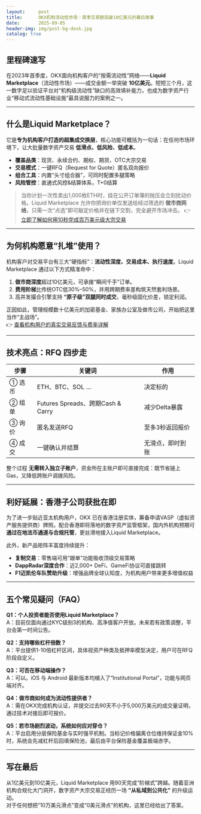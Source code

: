```yaml
---
layout:     post
title:      OKX机构流动性市场：首季交易额突破10亿美元的幕后故事
date:       2025-09-05
header-img: img/post-bg-desk.jpg
catalog: true
---
```


## 里程碑速写
在2023年首季度，OKX面向机构客户的“按需流动性”网络——**Liquid Marketplace**（流动性市场）——成交金额一举突破 **10亿美元**。短短三个月，这一数字足以验证平台对“机构级流动性”缺口的高效填补能力，也成为数字资产行业“移动式流动性基础设施”最具说服力的案例之一。

---

## 什么是Liquid Marketplace？
它是**专为机构客户打造的超集成交换层**，核心功能可概括为一句话：在任何市场环境下，让大批量数字资产交易 **低滑点、低风险、低成本**。

- **覆盖品类**：现货、永续合约、期权、期货、OTC大宗交易  
- **交易模式**：一键RFQ（Request for Quote）匿名双向报价  
- **组合工具**：内置“头寸组合器”，可同时配置多腿策略  
- **风险管控**：直通式风控&结算体系，T+0结算

> 当你计划一次性卖出1,000枚ETH时，挂在公开订单簿的抛压会立刻扰动价格。Liquid Marketplace 允许你把询价单仅发送给经过筛选的 **做市商网络**，只需一次“点选”即可敲定价格并在链下交割，完全避开市场冲击。 👉 [立即了解如何用10秒完成百万美元级大宗交易](https://okxdog.com/)

---

## 为何机构愿意“扎堆”使用？
机构客户对交易平台有三大“硬指标”：**流动性深度、交易成本、执行速度**。Liquid Marketplace 通过以下方式精准命中：

1. **做市商深度**超过10亿美元，可承接“瞬间千手”订单。  
2. **费用阶梯**比传统OTC低30%–50%，并用跨期费率差构筑天然套利场景。  
3. 高并发撮合引擎支持 **“原子级”双腿同时成交**，毫秒级固化价差，锁定利润。

正因如此，管理规模数十亿美元的加密基金、家族办公室及做市公司，开始把这里当作“主战场”。  
👉 [查看机构用户的真实交易反馈与费率详解](https://okxdog.com/)

---

## 技术亮点：RFQ 四步走
| 步骤 | 关键词 | 作用 |
|---|---|---|
| ① 选币 | ETH、BTC、SOL … | 决定标的 |
| ② 组单 | Futures Spreads、跨期Cash & Carry | 减少Delta暴露 |
| ③ 询价 | 匿名发送RFQ | 至多3秒返回报价 |
| ④ 成交 | 一键确认并结算 | 无滑点，即时到账 |

整个过程 **无需转入独立子账户**，资金所在主账户即可直接完成：既节省链上Gas，又降低跨账户调拨风险。

---

## 利好延展：香港子公司获批在即
为了进一步贴近亚太机构用户，OKX 已在香港注册实体，筹备申请VASP（虚拟资产服务提供商）牌照。配合香港即将落地的数字资产监管框架，国内外机构预期可**通过在地法币通道与合规托管**，更丝滑地接入Liquid Marketplace。

此外，新产品矩阵丰富度持续提升：

- **复制交易**：零售端可用“跟单”功能吸收顶级交易策略  
- **DappRadar深度合作**：近2,000+ DeFi、GameFi协议可直接跳转  
- **F1迈凯伦车队赞助升级**：增强品牌全球认知度，为机构用户带来更多增值权益  

---

## 五个常见疑问（FAQ）

**Q1：个人投资者能否使用Liquid Marketplace？**  
A：目前仅面向通过KYC级别3的机构、高净值客户开放。未来若有政策调整，平台会第一时间公告。

**Q2：支持哪些杠杆倍数？**  
A：平台提供1-10倍杠杆区间，具体视资产种类及抵押率模型决定，用户可在RFQ阶段自定义。

**Q3：可否在移动端操作？**  
A：可以。iOS 与 Android 最新版本均植入了“Institutional Portal”，功能与网页端对齐。

**Q4：做市商如何成为流动性提供者？**  
A：需在OKX完成机构认证，并提交过去90天不小于5,000万美元的成交量证明，通过技术对接后即可报价。

**Q5：若市场剧烈波动，系统如何应对穿仓？**  
A：平台启用分层保险基金与实时强平机制。当标记价格偏离仓位维持保证金10%时，系统会先减杠杆后回填保险池，最后由平台保险基金覆盖极端赤字。

---

## 写在最后
从1亿美元到10亿美元，Liquid Marketplace 用90天完成“阶梯式”跨越。随着亚洲机构合规化大门洞开，数字资产大宗交易正经历一场 **“从私域到公共化”** 的升级运动。  
对于任何想把“10万美元滑点”变成“0美元滑点”的机构，这里已经给出了答案。